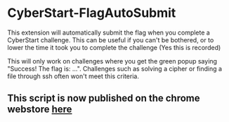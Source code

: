 # CyberStart-FlagAutoSubmit
This extension will automatically submit the flag when you complete a CyberStart challenge. This can be useful if you can't be bothered, or to lower the time it took you to complete the challenge (Yes this is recorded)

This will only work on challenges where you get the green popup saying "Success! The flag is: ...". Challenges such as solving a cipher or finding a file through ssh often won't meet this criteria.

## This script is now published on the chrome webstore [here](https://chrome.google.com/webstore/detail/cyberstart-flag-auto-subm/lpjblhhkiadikiegmagmojimojocmpac)

